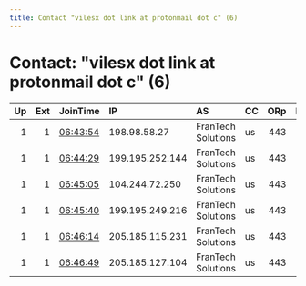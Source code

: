 ```yaml
---
title: Contact "vilesx dot link at protonmail dot c" (6)
---
```


# Contact: "vilesx dot link at protonmail dot c" (6)

|   Up |   Ext | JoinTime                                                                                            | IP              | AS                 | CC   |   ORp |   Dirp | OS    | Version   | Nickname   |   eFamMembers |
|-----:|------:|:----------------------------------------------------------------------------------------------------|:----------------|:-------------------|:-----|------:|-------:|:------|:----------|:-----------|--------------:|
|    1 |     1 | [06:43:54](https://metrics.torproject.org/rs.html#details/9A657A6A7AE8A5517A4ADA1C43B8EA1DCA18CD2F) | 198.98.58.27    | FranTech Solutions | us   |   443 |     80 | Linux | 0.4.3.6   | torexit01  |             6 |
|    1 |     1 | [06:44:29](https://metrics.torproject.org/rs.html#details/BAA179DDA1EE94B6E024F3B72AF385F8EEBD2DE5) | 199.195.252.144 | FranTech Solutions | us   |   443 |     80 | Linux | 0.4.3.6   | torexit02  |             6 |
|    1 |     1 | [06:45:05](https://metrics.torproject.org/rs.html#details/373583775656C74103CCD500DD9B5C56D2569083) | 104.244.72.250  | FranTech Solutions | us   |   443 |     80 | Linux | 0.4.3.6   | torexit03  |             6 |
|    1 |     1 | [06:45:40](https://metrics.torproject.org/rs.html#details/C1DD80195DD19F793BBB0CB7B7CA61B00890C11B) | 199.195.249.216 | FranTech Solutions | us   |   443 |     80 | Linux | 0.4.3.6   | torexit04  |             6 |
|    1 |     1 | [06:46:14](https://metrics.torproject.org/rs.html#details/4332FE8B1738C360D82B7FBED293598B3DD48C06) | 205.185.115.231 | FranTech Solutions | us   |   443 |     80 | Linux | 0.4.3.6   | torexit05  |             6 |
|    1 |     1 | [06:46:49](https://metrics.torproject.org/rs.html#details/F9813069C519898C19BB116722D225277FCF0F32) | 205.185.127.104 | FranTech Solutions | us   |   443 |     80 | Linux | 0.4.3.6   | torexit06  |             6 |
